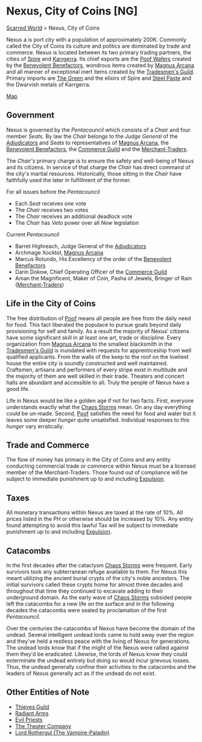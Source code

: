 # Nexus, City of Coins [NG]
[Scarred World](./scarred-world.md) > Nexus, City of Coins

Nexus a is port city with a population of approximately 200K. Commonly called the City of Coins its culture and politics are dominated by trade and commerce. Nexus is located between its two primary trading partners, the cities of [Spire](./trade-partner-1.md) and [Karrgerra](./trade-partner-2.md). Its chief exports are the [Poof Wafers](./poof.md) created by the [Benevolent Benefactors](./feeders.md), wondrous items created by [Magnus Arcana](./wizards.md) and all manner of exceptional inert items created by the [Tradesmen's Guild](./tradesmen.md). Primary imports are [The Green](./green.md) and the elixirs of Spire and [Steel Paste](./steel-paste.md) and the Dwarvish metals of Karrgerra.

[Map](../images/city-of-coins-map.png)

## Government
Nexus is governed by the *Pentacouncil* which consists of a *Chair* and four member *Seats*. By law the *Chair* belongs to the *Judge General* of the [Adjudicators](./judges.md) and *Seats* to representatives of [Magnus Arcana](./wizards.md), the [Benevolent Benefactors](./feeders.md), the [Commerce Guild](./bankers.md) and the [Merchant-Traders](./merchants.md).

The *Chair's* primary charge is to ensure the safety and well-being of Nexus and its citizens. In service of that charge the *Chair* has direct command of the city's martial resources. Historically, those sitting in the *Chair* have faithfully used the later in fulfillment of the former.

For all issues before the *Pentacouncil* 

* Each *Seat* receives one vote
* The *Chair* receives two votes 
* The *Chair* receives an additional deadlock vote
* The *Chair* has *Veto* power over all *New* legislation

Current *Pentacouncil*
- Barret Highreach, Judge General of the [Adjudicators](./judges.md)
- Archmage Xocktol, [Magnus Arcana](./wizards.md)
- Marcus Rotundo, His Excellency of the order of the [Benevolent Benefactors](./feeders.md)
- Darin Dokow, Chief Operating Officer of the [Commerce Guild](./bankers.md)
- Aman the Magnificent, Maker of Coin, Pasha of Jewels, Bringer of Rain ([Merchant-Traders](./merchants.md))

## Life in the City of Coins
The free distribution of [Poof](./poof.md) means all people are free from the daily need for food. This fact liberated the populace to pursue goals beyond daily provisioning for self and family. As a result the majority of Nexus' citizens have some significant skill in at least one art, trade or discipline. Every organization from [Magnus Arcana](./wizards.md) to the smallest blacksmith in the [Tradesmen's Guild](./tradesmen.md) is inundated with requests for apprenticeship from well qualified applicants. From the walls of the keep to the roof on the lowliest house the entire city is soundly constructed and well maintained. Craftsmen, artisans and performers of every stripe exist in multitude and the majority of them are well skilled in their trade. Theaters and concert halls are abundant and accessible to all. Truly the people of Nexus have a good life.

Life in Nexus would be like a golden age if not for two facts. First, everyone understands exactly what the [Chaos Storms](./chaos-storms.md) mean. On any day everything could be un-made. Second, [Poof](./poof.md) satisfies the need for food and water but it leaves some deeper _hunger_ quite unsatisfied. Individual responses to this _hunger_ vary erratically.

## Trade and Commerce
The flow of money has primacy in the City of Coins and any entity conducting commercial trade or commerce within Nexus must be a licensed member of the Merchant-Traders. Those found out of compliance will be subject to immediate punishment up to and including [Expulsion](./expulsion.md).

## Taxes
All monetary transactions within Nexus are taxed at the rate of 10%. All prices listed in the PH or otherwise should be increased by 10%. Any entity found attempting to avoid this lawful Tax will be subject to immediate punishment up to and including [Expulsion](./expulsion.md).

## Catacombs
In the first decades after the cataclysm [Chaos Storms](./chaos-storms.md) were frequent. Early survivors took any subterranean refuge available to them. For Nexus this meant utilizing the ancient burial crypts of the city's noble ancestors. The initial survivors called these crypts home for almost three decades and throughout that time they continued to excavate adding to their underground domain. As the early wave of [Chaos Storms](./chaos-storms.md) subsided people left the catacombs for a new life on the surface and in the following decades the catacombs were sealed by proclamation of the first *Pentacouncil*.

Over the centuries the catacombs of Nexus have become the domain of the undead. Several intelligent undead lords came to hold sway over the region and they've held a restless peace with the living of Nexus for generations. The undead lords know that if the might of the Nexus were rallied against them they'd be eradicated. Likewise, the lords of Nexus know they could exterminate the undead entirely but doing so would incur grievous losses. Thus, the undead generally confine their activities to the catacombs and the leaders of Nexus generally act as if the undead do not exist.

## Other Entities of Note
- [Thieves Guild](./thieves-guild.md)
- [Radiant Arms](./paladins.md)
- [Evil Priests](./evil-priests.md)
- [The Theater Company](./theater-company.md)
- [Lord Rothergul (The Vampire-Paladin)](./vampire-paladin.md)
